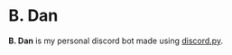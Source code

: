 # B. Dan

**B. Dan** is my personal discord bot made using [discord.py](https://discordpy.readthedocs.io/en/stable/). 
